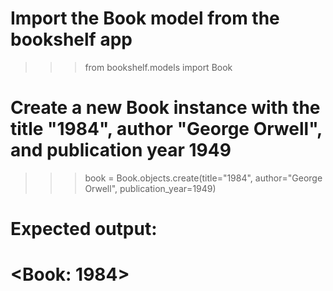 # Import the Book model from the bookshelf app
>>> from bookshelf.models import Book

# Create a new Book instance with the title "1984", author "George Orwell", and publication year 1949
>>> book = Book.objects.create(title="1984", author="George Orwell", publication_year=1949)

# Expected output:
# <Book: 1984>
